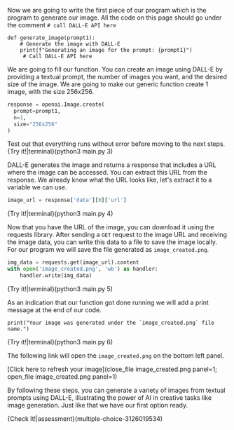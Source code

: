 Now we are going to write the first piece of our program which is the program to generate our image. All the code on this page should go under the comment `# call DALL-E API here`

```python-hide-clipboard
def generate_image(prompt1):
    # Generate the image with DALL-E
    print(f"Generating an image for the prompt: {prompt1}")
     # Call DALL-E API here

```

We are going to fill our function. You can create an image using DALL-E by providing a textual prompt, the number of images you want, and the desired size of the image. We are going to make our generic function create 1 image, with the size 256x256. 
```python 
response = openai.Image.create(
  prompt=prompt1,
  n=1,
  size="256x256"
)
```
Test out that everything runs without error before moving to the next steps.
{Try it!|terminal}(python3 main.py 3)

DALL-E generates the image and returns a response that includes a URL where the image can be accessed. You can extract this URL from the response. We already know what the URL looks like, let's extract it to a variable we can use.

```python
image_url = response['data'][0]['url']
```
{Try it!|terminal}(python3 main.py 4)

Now that you have the URL of the image, you can download it using the requests library. After sending a `GET` request to the image URL and receiving the image data, you can write this data to a file to save the image locally. For our program we will save the file generated as `image_created.png`.
```python
img_data = requests.get(image_url).content
with open('image_created.png', 'wb') as handler:
    handler.write(img_data)
```
{Try it!|terminal}(python3 main.py 5)

As an indication that our function got done running we will add a print message at the end of our code. 
```print
print("Your image was generated under the `image_created.png` file name.")
```
{Try it!|terminal}(python3 main.py 6)

The following link will open the `image_created.png` on the bottom left panel.

[Click here to refresh your image](close_file image_created.png panel=1; open_file image_created.png panel=1) 

By following these steps, you can generate a variety of images from textual prompts using DALL-E, illustrating the power of AI in creative tasks like image generation. Just like that we have our first option ready.

{Check It!|assessment}(multiple-choice-3126019534)
